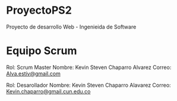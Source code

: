 # ProyectoPS2

Proyecto de desarrollo Web - Ingenieida de Software

# Equipo Scrum

Rol: Scrum Master
Nombre: Kevin Steven Chaparro Alvarez
Correo: Alva.estiv@gmail.com

Rol: Desarollador
Nombre: Kevin Steven Chaparro Alavarez
Correo: Kevin.chaparro@gmail.cun.edu.co

